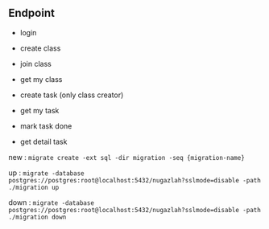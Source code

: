 ## Endpoint

- login

- create class
- join class
- get my class

- create task (only class creator)
- get my task
- mark task done
- get detail task

new : ```migrate create -ext sql -dir migration -seq {migration-name}```

up : ```migrate -database postgres://postgres:root@localhost:5432/nugazlah?sslmode=disable -path ./migration up```

down : ```migrate -database postgres://postgres:root@localhost:5432/nugazlah?sslmode=disable -path ./migration down```